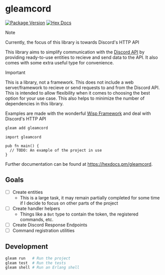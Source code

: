 # gleamcord

[![Package Version](https://img.shields.io/hexpm/v/gleamcord)](https://hex.pm/packages/gleamcord)
[![Hex Docs](https://img.shields.io/badge/hex-docs-ffaff3)](https://hexdocs.pm/gleamcord/)

> [!NOTE]
> Currently, the focus of this library is towards Discord's HTTP API

This library aims to simplify communication with the [Discord API](https://discord.com/developers/docs/intro)
by providing ready-to-use entities to recieve and send data to the API. It also comes with some extra useful type for convenience.

> [!IMPORTANT]
> This is a library, not a framework. This does not include a web server/framework to recieve or send requests to and from the Discord API.
> This is intended to allow flexibility when it comes to choosing the best option for your use case. 
> This also helps to minimize the number of dependencies in this library.
>
> Examples are made with the wonderful [Wisp Framework](https://gleam-wisp.github.io/wisp/) and deal with Discord's HTTP API

```sh
gleam add gleamcord
```
```gleam
import gleamcord

pub fn main() {
  // TODO: An example of the project in use
}
```

Further documentation can be found at <https://hexdocs.pm/gleamcord>.

## Goals
- [ ] Create entities
  - This is a large task, it may remain partially completed for some time if I decide to focus on other parts of the project
- [ ] Create handler helpers
  - Things like a `Bot` type to contain the token, the registered commands, etc.
- [ ] Create Discord Response Endpoints
- [ ] Command registration utilities

## Development

```sh
gleam run   # Run the project
gleam test  # Run the tests
gleam shell # Run an Erlang shell
```
